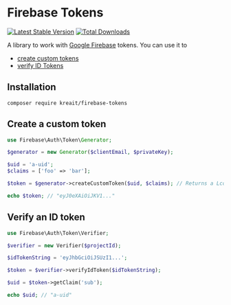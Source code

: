 # Firebase Tokens

[![Latest Stable Version](https://poser.pugx.org/kreait/firebase-tokens/v/stable)](https://packagist.org/packages/kreait/firebase-tokens)
[![Total Downloads](https://poser.pugx.org/kreait/firebase-tokens/downloads)](https://packagist.org/packages/kreait/firebase-tokens)

A library to work with [Google Firebase](https://firebase.google.com>) tokens. You can use it to
- [create custom tokens](https://firebase.google.com/docs/auth/admin/create-custom-tokens)
- [verify ID Tokens](https://firebase.google.com/docs/auth/admin/verify-id-tokens)  

## Installation

```
composer require kreait/firebase-tokens
```

## Create a custom token

```php
use Firebase\Auth\Token\Generator;

$generator = new Generator($clientEmail, $privateKey);

$uid = 'a-uid';
$claims = ['foo' => 'bar'];

$token = $generator->createCustomToken($uid, $claims); // Returns a Lcobucci\JWT\Token instance

echo $token; // "eyJ0eXAiOiJKV1..."
```

## Verify an ID token

```php
use Firebase\Auth\Token\Verifier;

$verifier = new Verifier($projectId);

$idTokenString = 'eyJhbGciOiJSUzI1...';

$token = $verifier->verifyIdToken($idTokenString);

$uid = $token->getClaim('sub');

echo $uid; // "a-uid"
```
